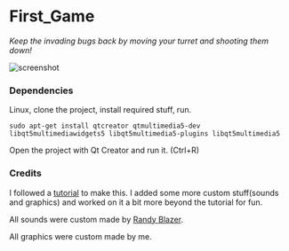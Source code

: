 # First_Game

_Keep the invading bugs back by moving your turret and shooting them down!_

![screenshot](https://i.imgur.com/RRoWlsT.jpg)

### Dependencies 

Linux, clone the project, install required stuff, run.

`sudo apt-get install qtcreator qtmultimedia5-dev libqt5multimediawidgets5 libqt5multimedia5-plugins libqt5multimedia5`

Open the project with Qt Creator and run it. (Ctrl+R) 

### Credits

I followed a [tutorial](https://youtu.be/9lqhMLFHj3A?list=PLMgDVIa0Pg8WrI9WmZR09xAbfXyfkqKWy) to make this. I added some more custom stuff(sounds and graphics) and worked on it a bit more beyond the tutorial for fun. 

All sounds were custom made by [Randy Blazer](mailto:xahydra@hotmail.com).

All graphics were custom made by me.
